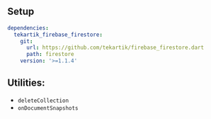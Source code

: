 ## Setup

```yaml
dependencies:
  tekartik_firebase_firestore:
    git:
      url: https://github.com/tekartik/firebase_firestore.dart
      path: firestore
    version: '>=1.1.4'
```

## Utilities:

* `deleteCollection`
* `onDocumentSnapshots`
